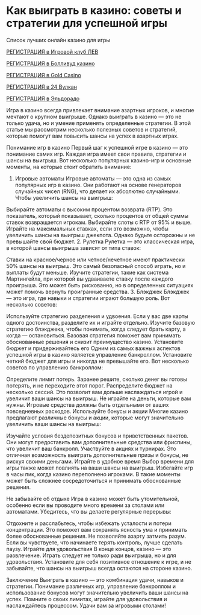 # Как выиграть в казино: советы и стратегии для успешной игры
Список лучших онлайн казино для игры

[РЕГИСТРАЦИЯ в Игровой клуб ЛЕВ](https://yielddigitals.top?ref=fap_w41726p111_default)

[РЕГИСТРАЦИЯ в Болливуд казино](https://lucky-bo11ywood.top?ref=fap_w41726p129_default)

[РЕГИСТРАЦИЯ в Gold Casino](https://interup-moving.top?ref=fap_w41726p126_default)

[РЕГИСТРАЦИЯ в 24 Вулкан](https://digital-currents.top?ref=fap_w41726p113_default)

[РЕГИСТРАЦИЯ в Эльдорадо](https://digital-pours.top?ref=fap_w41726p112_default)

Игра в казино всегда привлекает внимание азартных игроков, и многие мечтают о крупном выигрыше. Однако выиграть в казино — это не только удача, но и умение применять определенные стратегии. В этой статье мы рассмотрим несколько полезных советов и стратегий, которые помогут вам повысить шансы на успех в азартных играх.

Понимание игр в казино
Первый шаг к успешной игре в казино — это понимание самих игр. Каждая игра имеет свои правила, стратегии и шансы на выигрыш. Вот несколько популярных казино-игр и основные моменты, на которые стоит обратить внимание:

1. Игровые автоматы
Игровые автоматы — это одна из самых популярных игр в казино. Они работают на основе генераторов случайных чисел (RNG), что делает их абсолютно случайными. Чтобы увеличить шансы на выигрыш:

Выбирайте автоматы с высоким процентом возврата (RTP). Это показатель, который показывает, сколько процентов от общей суммы ставок возвращается игрокам. Выбирайте слоты с RTP от 95% и выше.
Играйте на максимальных ставках, если это возможно, чтобы увеличить шансы на выигрыш джекпота. Однако будьте осторожны и не превышайте свой бюджет.
2. Рулетка
Рулетка — это классическая игра, в которой шансы выигрыша зависят от типа ставок:

Ставки на красное/черное или четное/нечетное имеют практически 50% шансы на выигрыш. Это самый безопасный способ играть, но и выплаты будут меньше.
Изучите стратегии, такие как система Мартингейла, при которой вы удваиваете ставку после каждого проигрыша. Это может быть рискованно, но в определенных ситуациях может помочь вернуть проигранные средства.
3. Блэкджек
Блэкджек — это игра, где навыки и стратегии играют большую роль. Вот несколько советов:

Используйте стратегию разделения и удвоения. Если у вас две карты одного достоинства, разделите их и играйте отдельно.
Изучите базовую стратегию блэкджека, чтобы понимать, когда следует брать карту, а когда — остановиться. Базовая стратегия поможет вам принимать обоснованные решения и снизит преимущество казино.
Установите бюджет и придерживайтесь его
Одним из самых важных аспектов успешной игры в казино является управление банкроллом. Установите четкий бюджет для игры и никогда не превышайте его. Вот несколько советов по управлению банкроллом:

Определите лимит потерь. Заранее решите, сколько денег вы готовы потерять, и не переходите этот порог.
Распределите бюджет на несколько сессий. Это позволит вам дольше наслаждаться игрой и увеличит ваши шансы на выигрыш.
Не играйте на деньги, которые вам нужны. Игровые средства должны быть отдельными от ваших повседневных расходов.
Используйте бонусы и акции
Многие казино предлагают различные бонусы и акции, которые могут значительно увеличить ваши шансы на выигрыш:

Изучайте условия бездепозитных бонусов и приветственных пакетов. Они могут предоставить вам дополнительные средства или фриспины, что увеличит ваш банкролл.
Участвуйте в акциях и турнирах. Это отличная возможность выиграть дополнительные призы и бонусы, не рискуя своими деньгами.
Играйте в удобное время
Выбор времени для игры также может повлиять на ваши шансы на выигрыш. Избегайте игр в часы пик, когда казино переполнено игроками. В такие моменты может быть сложнее сосредоточиться и принимать обоснованные решения.

Не забывайте об отдыхе
Игра в казино может быть утомительной, особенно если вы проводите много времени за столами или автоматами. Убедитесь, что вы делаете регулярные перерывы:

Отдохните и расслабьтесь, чтобы избежать усталости и потери концентрации. Это поможет вам сохранять ясность ума и принимать более обоснованные решения.
Не позволяйте азарту затмить разум. Если вы чувствуете, что начинаете терять контроль, лучше сделать паузу.
Играйте для удовольствия
В конце концов, казино — это развлечение. Играть следует не только ради выигрыша, но и для удовольствия. Установите для себя позитивное отношение к игре, и не забывайте, что шансы на выигрыш всегда остаются на стороне казино.

Заключение
Выиграть в казино — это комбинация удачи, навыков и стратегии. Понимание различных игр, управление банкроллом и использование бонусов могут значительно увеличить ваши шансы на успех. Помните о своих лимитах, играйте для удовольствия и наслаждайтесь процессом. Удачи вам за игровыми столами!

